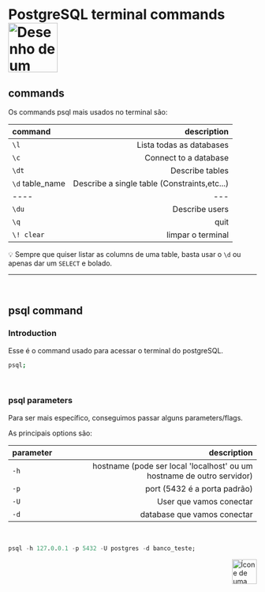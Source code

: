 
# PostgreSQL terminal commands <img src="https://cdn-icons-png.flaticon.com/512/4248/4248402.png" alt="Desenho de um terminal" width="100px" align="center">

## commands
Os commands psql mais usados no terminal são:

| command              | description|
| :---                 | ---:|
| ```\l```             | Lista todas as databases|
| ```\c```             | Connect to a database|
| ```\dt```            | Describe tables|
| ```\d``` table_name  | Describe a single table (Constraints,etc...)|
| ----                 | ---|
| ```\du```            | Describe users|
| ```\q```             | quit|
| ```\! clear```       | limpar o terminal|


:bulb: Sempre que quiser listar as columns de uma table, basta usar o `\d` ou apenas dar um `SELECT` e bolado.


<hr>
<br>

## psql command
### Introduction
Esse é o command usado para acessar o terminal do postgreSQL.

```bash
psql;
```
<br>

### psql parameters

Para ser mais específico, conseguimos passar alguns parameters/flags.

As principais options são:

| parameter | description |
| :---      |        ---: |
| ```-h```  |  hostname (pode ser local 'localhost' ou um hostname de outro servidor) |
| ```-p```  | port (5432 é a porta padrão) |
| ```-U```  | User que vamos conectar |
| ```-d```  | database que vamos conectar |

<br>

```sql
psql -h 127.0.0.1 -p 5432 -U postgres -d banco_teste;
```


<!-- Next Page Button -->
<a href="https://github.com/lGabrielDev/06.postgreSQL/blob/main/2.praticando/0.crud.md">
    <img alt="Ícone de uma seta apontada para direita, representando um link para a próxima página" src="https://cdn-icons-png.flaticon.com/512/8875/8875266.png" width="50px" height="50px" align="right">
</a>
